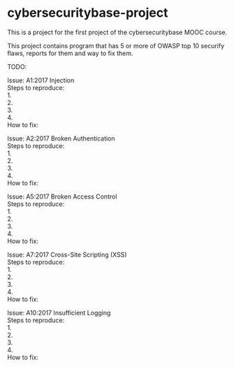 # cybersecuritybase-project
This is a project for the first project of the cybersecuritybase MOOC course.

This project contains program that has 5 or more of OWASP top 10 securify flaws, reports for them and way to fix them.

TODO:  

Issue: A1:2017 Injection  
Steps to reproduce:  
1.  
2.  
3.  
4.  
How to fix:  

Issue: A2:2017 Broken Authentication  
Steps to reproduce:  
1.  
2.  
3.  
4.  
How to fix:  

Issue: A5:2017 Broken Access Control  
Steps to reproduce:  
1.  
2.  
3.  
4.  
How to fix:  

Issue: A7:2017 Cross-Site Scripting (XSS)  
Steps to reproduce:  
1.  
2.  
3.  
4.  
How to fix:  

Issue: A10:2017 Insufficient Logging  
Steps to reproduce:  
1.  
2.  
3.  
4.  
How to fix:  
